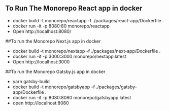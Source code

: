 ## To Run The Monorepo React app in docker
- docker build -t monorepo/reactapp -f ./packages/react-app/Dockerfile .
- docker run -it -p 8080:80 monorepo/reactapp
- Open http://localhost:8080/

##To run the Monorepo Next.js app in docker
- docker build -t monorepo/nextapp -f ./packages/next-app/Dockerfile .
- docker run -it -p 3000:3000 monorepo/nextapp:latest
- Open http://localhost:3000

##To run the Monorepo Gatsby.js app in docker
- yarn gatsby-build
- docker build -t monorepo/gatsbyapp -f ./packages/gatsby-app/Dockerfile .
- docker run -it -p 8080:8080 monorepo/gatsbyapp:latest
- open http://localhost:8080
